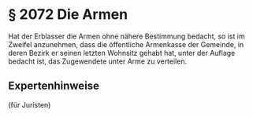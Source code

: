 # § 2072 Die Armen
Hat der Erblasser die Armen ohne nähere Bestimmung bedacht, so ist im Zweifel anzunehmen, dass die öffentliche Armenkasse der Gemeinde, in deren Bezirk er seinen letzten Wohnsitz gehabt hat, unter der Auflage bedacht ist, das Zugewendete unter Arme zu verteilen.
## Expertenhinweise
(für Juristen)